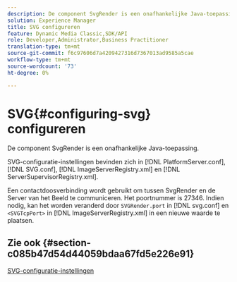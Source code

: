 ```yaml
---
description: De component SvgRender is een onafhankelijke Java-toepassing.
solution: Experience Manager
title: SVG configureren
feature: Dynamic Media Classic,SDK/API
role: Developer,Administrator,Business Practitioner
translation-type: tm+mt
source-git-commit: f6c97606d7a4209427316d7367013ad9585a5cae
workflow-type: tm+mt
source-wordcount: '73'
ht-degree: 0%

---
```



# SVG{#configuring-svg} configureren

De component SvgRender is een onafhankelijke Java-toepassing.

SVG-configuratie-instellingen bevinden zich in [!DNL PlatformServer.conf], [!DNL SVG.conf], [!DNL ImageServerRegistry.xml] en [!DNL ServerSupervisorRegistry.xml].

Een contactdoosverbinding wordt gebruikt om tussen SvgRender en de Server van het Beeld te communiceren. Het poortnummer is 27346. Indien nodig, kan het worden veranderd door `SVGRender.port` in [!DNL svg.conf] en `<SVGTcpPort>` in [!DNL ImageServerRegistry.xml] in een nieuwe waarde te plaatsen.

## Zie ook {#section-c085b47d54d44059bdaa67fd5e226e91}

[SVG-configuratie-instellingen](../../../is-api/image-serving-api-ref/c-configuration-and-administration/c-server-settings/r-svg.md#reference-232104868b2d4af9a4ac9c87552c0bb5)
